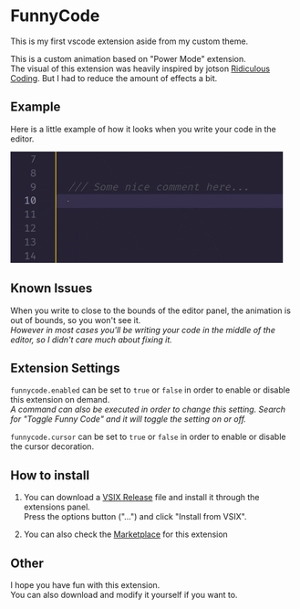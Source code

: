 # FunnyCode

This is my first vscode extension aside from my custom theme.

This is a custom animation based on "Power Mode" extension.<br>
The visual of this extension was heavily inspired by jotson [Ridiculous Coding](https://github.com/jotson/ridiculous_coding). But I had to reduce the amount of effects a bit.

## Example

Here is a little example of how it looks when you write your code in the editor.

![example](/images/example.gif)

## Known Issues

When you write to close to the bounds of the editor panel, the animation is out of bounds, so you won't see it. <br> _However in most cases you'll be writing your code in the middle of the editor, so I didn't care much about fixing it._

## Extension Settings

`funnycode.enabled` can be set to `true` or `false` in order to enable or disable this extension on demand. <br> _A command can also be executed in order to change this setting. Search for "Toggle Funny Code" and it will toggle the setting on or off._

`funnycode.cursor` can be set to `true` or `false` in order to enable or disable the cursor decoration.

## How to install

1. You can download a [VSIX Release](releases/) file and install it through the extensions panel. <br> Press the options button ("...") and click "Install from VSIX".

2. You can also check the [Marketplace](https://marketplace.visualstudio.com/items?itemName=ExBrain.funnycode) for this extension

## Other

I hope you have fun with this extension.<br>
You can also download and modify it yourself if you want to.
